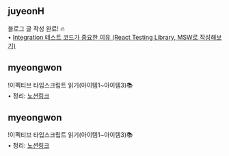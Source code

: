 <h2>juyeonH</h2>블로그 글 작성 완료! 🔥<br>• <a href="https://im-developer.tistory.com/226">Integration 테스트 코드가 중요한 이유 (React Testing Library, MSW로 작성해보기)</a>
<h2>myeongwon</h2>!이펙티브 타입스크립트 읽기(아이템1~아이템3)📚 <br>• 정리: <a href="https://www.notion.so/lighting1/617506b2fad24a97ab36ce50b1cfa508">노션링크</a><h2>myeongwon</h2>!이펙티브 타입스크립트 읽기(아이템1~아이템3)📚 <br>• 정리: <a href="https://www.notion.so/lighting1/617506b2fad24a97ab36ce50b1cfa508">노션링크</a>